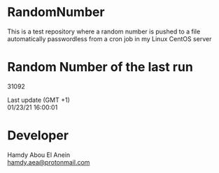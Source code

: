 # RandomNumber    
This is a test repository where a random number is pushed to a file automatically passwordless from a cron job in my Linux CentOS server    
# Random Number of the last run   
31092
      
Last update (GMT +1)    
01/23/21 16:00:01
# Developer    
Hamdy Abou El Anein   
hamdy.aea@protonmail.com
